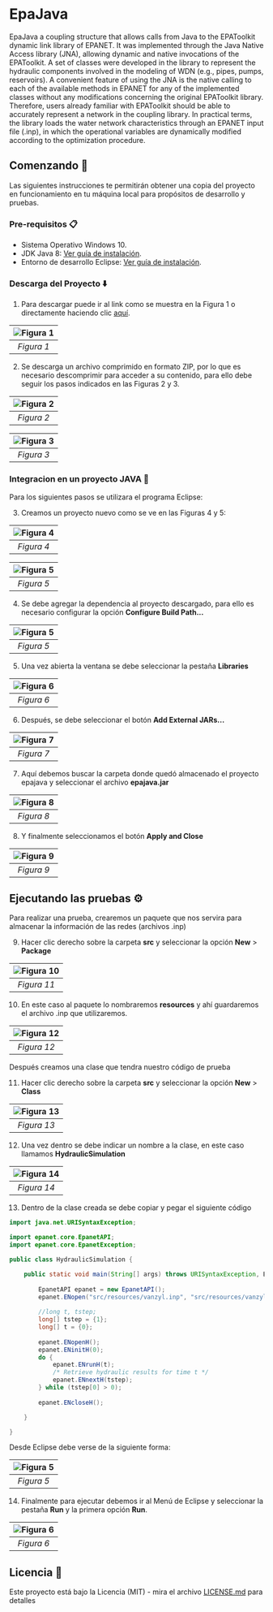 # EpaJava

EpaJava a coupling structure that allows calls from Java to the EPAToolkit dynamic link library of EPANET. It was implemented through the Java Native Access library (JNA), allowing dynamic and native invocations of the EPAToolkit. A set of classes were developed in the library to represent the hydraulic components involved in the modeling of WDN (e.g., pipes, pumps, reservoirs).
A convenient feature of using the JNA is the native calling to each of the available methods in EPANET for any of the implemented classes without any modifications concerning the original EPAToolkit library. Therefore, users already familiar with EPAToolkit should be able to accurately represent a network in the coupling library. In practical terms, the library loads the water network characteristics through an EPANET input file (.inp), in which the operational variables are dynamically modified according to the optimization procedure.

## Comenzando 🚀

Las siguientes instrucciones te permitirán obtener una copia del proyecto en funcionamiento en tu máquina local para propósitos de desarrollo y pruebas.

### Pre-requisitos 📋

- Sistema Operativo Windows 10.
- JDK Java 8: [Ver guía de instalación](tutorial/JDK-Java-8.md).
- Entorno de desarrollo Eclipse: [Ver guía de instalación](tutorial/Eclipse.md).

### Descarga del Proyecto ⬇️

1. Para descargar puede ir al link como se muestra en la Figura 1 o directamente haciendo clic [aquí](https://github.com/jhawanet/epajava/archive/master.zip).

| ![Figura 1](tutorial/download.png) | 
|:--:|
| *Figura 1* |

2. Se descarga un archivo comprimido en formato ZIP, por lo que es necesario descomprimir para acceder a su contenido, para ello debe seguir los pasos indicados en las Figuras 2 y 3.

| ![Figura 2](tutorial/extract-all.png) | 
|:--:|
| *Figura 2* |

| ![Figura 3](tutorial/extract.png) | 
|:--:|
| *Figura 3* |

### Integracion en un proyecto JAVA 🔧

Para los siguientes pasos se utilizara el programa Eclipse:

3. Creamos un proyecto nuevo como se ve en las Figuras 4 y 5:

| ![Figura 4](tutorial/new-project-1.png) | 
|:--:|
| *Figura 4* |

| ![Figura 5](tutorial/new-project-2.png) | 
|:--:|
| *Figura 5* |

4. Se debe agregar la dependencia al proyecto descargado, para ello es necesario configurar la opción **Configure Build Path...**

| ![Figura 5](tutorial/configure-build-path-1.png) | 
|:--:|
| *Figura 5* |

5. Una vez abierta la ventana se debe seleccionar la pestaña **Libraries**

| ![Figura 6](tutorial/configure-build-path-2.png) | 
|:--:|
| *Figura 6* |

6. Después, se debe seleccionar el botón **Add External JARs...**

| ![Figura 7](tutorial/configure-build-path-3.png) | 
|:--:|
| *Figura 7* |

7. Aquí debemos buscar la carpeta donde quedó almacenado el proyecto epajava y seleccionar el archivo **epajava.jar**

| ![Figura 8](tutorial/configure-build-path-4.png) | 
|:--:|
| *Figura 8* |

8. Y finalmente seleccionamos el botón **Apply and Close**

| ![Figura 9](tutorial/configure-build-path-5.png) | 
|:--:|
| *Figura 9* |

## Ejecutando las pruebas ⚙️

Para realizar una prueba, crearemos un paquete que nos servira para almacenar la información de las redes (archivos .inp) 

9. Hacer clic derecho sobre la carpeta **src** y seleccionar la opción **New** > **Package**

| ![Figura 10](tutorial/test-3.png) | 
|:--:|
| *Figura 11* |

10. En este caso al paquete lo nombraremos **resources** y ahí guardaremos el archivo .inp que utilizaremos.

| ![Figura 12](tutorial/test-2.png) | 
|:--:|
| *Figura 12* |

Después creamos una clase que tendra nuestro código de prueba

11. Hacer clic derecho sobre la carpeta **src** y seleccionar la opción **New** > **Class**

| ![Figura 13](tutorial/test-1.png) | 
|:--:|
| *Figura 13* |

12. Una vez dentro se debe indicar un nombre a la clase, en este caso llamamos **HydraulicSimulation**

| ![Figura 14](tutorial/test-4.png) | 
|:--:|
| *Figura 14* |

13. Dentro de la clase creada se debe copiar y pegar el siguiente código

```java
import java.net.URISyntaxException;

import epanet.core.EpanetAPI;
import epanet.core.EpanetException;

public class HydraulicSimulation {

	public static void main(String[] args) throws URISyntaxException, EpanetException {
		
		EpanetAPI epanet = new EpanetAPI();
		epanet.ENopen("src/resources/vanzyl.inp", "src/resources/vanzyl.rpt", "");
		
		//long t, tstep;
		long[] tstep = {1};
		long[] t = {0};
		
		epanet.ENopenH();
		epanet.ENinitH(0);
		do {  
			epanet.ENrunH(t);  
			/* Retrieve hydraulic results for time t */
			epanet.ENnextH(tstep);  
		} while (tstep[0] > 0);  
		
		epanet.ENcloseH();

	}

}
```

Desde Eclipse debe verse de la siguiente forma:

| ![Figura 5](tutorial/test-5.png) | 
|:--:|
| *Figura 5* |

14. Finalmente para ejecutar debemos ir al Menú de Eclipse y seleccionar la pestaña **Run** y la primera opción **Run**.

| ![Figura 6](tutorial/test-6.png) | 
|:--:|
| *Figura 6* |

## Licencia 📄

Este proyecto está bajo la Licencia (MIT) - mira el archivo [LICENSE.md](LICENSE.md) para detalles
